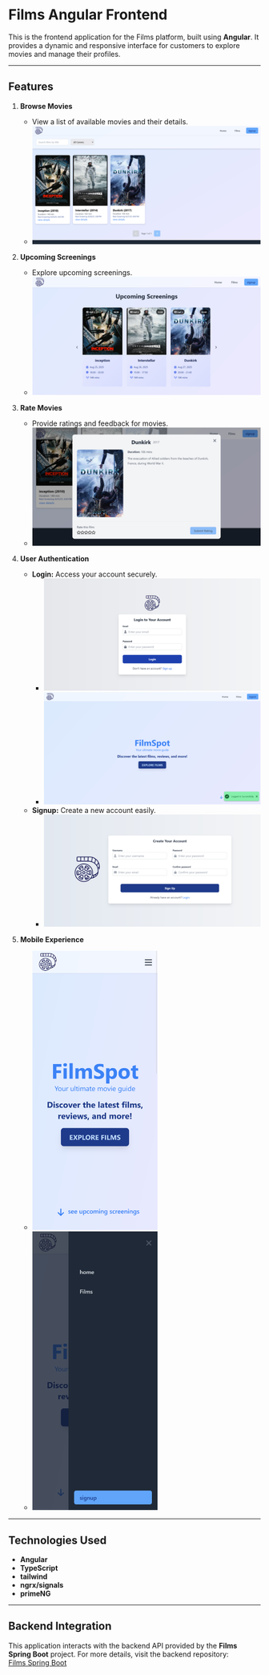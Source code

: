 # Films Angular Frontend

This is the frontend application for the Films platform, built using **Angular**. It provides a dynamic and responsive interface for customers to explore movies and manage their profiles.

---

## Features

1. **Browse Movies**

   - View a list of available movies and their details.
   - ![Browse Movies](screenshots/browse-movies.png)

2. **Upcoming Screenings**

   - Explore upcoming screenings.
   - ![Upcoming Screenings](screenshots/upcoming-screenings.png)

3. **Rate Movies**

   - Provide ratings and feedback for movies.
   - ![Rate Movies](screenshots/film-detail.png)

4. **User Authentication**

   - **Login:** Access your account securely.
     - ![Login](screenshots/login.png)
     - ![Home](screenshots/home.png)
   - **Signup:** Create a new account easily.
     - ![Signup](screenshots/signup.png)

5. **Mobile Experience**
   - <img src="screenshots/mobile.png" alt="Mobile View" width="250"/>
   - <img src="screenshots/mobile-sidebar.png" alt="Mobile Sidebar" width="250"/>

---

## Technologies Used

- **Angular**
- **TypeScript**
- **tailwind**
- **ngrx/signals**
- **primeNG**

---

## Backend Integration

This application interacts with the backend API provided by the **Films Spring Boot** project. For more details, visit the backend repository:  
[Films Spring Boot](https://github.com/Kaouthar15/Films_SpringBoot)

